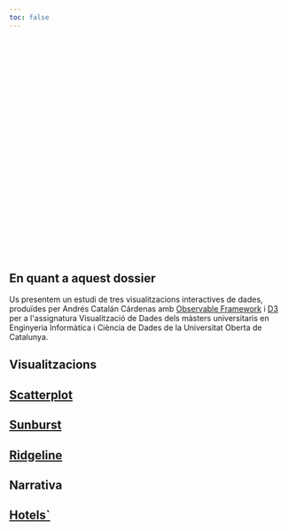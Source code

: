 ```yaml
---
toc: false
---
```


<div class="hero">
  <h1>Visualització de Dades</h1>
</div>

## En quant a aquest dossier

Us presentem un estudi de tres visualitzacions interactives de dades, produïdes per Andrés Catalán Cárdenas amb [Observable Framework](https://observablehq.com/framework/) i [D3](https://d3js.org/) per a l'assignatura Visualització de Dades dels màsters universitaris en Enginyeria Informàtica i Ciència de Dades de la Universitat Oberta de Catalunya.

## Visualitzacions

<div class="grid grid-cols-3">
  <div class="card">
    <a href="./scatterplot.html"><h2>Scatterplot</h2></a>
  </div>
  <div class="card">
    <a href="./sunburst.html"><h2>Sunburst</h2></a>
  </div>
  <div class="card">
    <a href="./ridgeline.html"><h2>Ridgeline</h2></a>
  </div>
</div>

## Narrativa

<div class="grid grid-cols-3">
  <div class="card">
    <a href="./hotels.html"><h2>Hotels` </h2></a>
  </div>
</div>

<style>

.hero {
  display: flex;
  flex-direction: column;
  align-items: center;
  font-family: var(--sans-serif);
  margin: 4rem 0 8rem;
  text-wrap: balance;
  text-align: center;
}

.hero h1 {
  margin: 1rem 0;
  padding: 1rem 0;
  max-width: none;
  font-size: 14vw;
  font-weight: 900;
  line-height: 1;
  background: linear-gradient(30deg, var(--theme-foreground-focus), currentColor);
  -webkit-background-clip: text;
  -webkit-text-fill-color: transparent;
  background-clip: text;
}

.hero h2 {
  margin: 0;
  max-width: 34em;
  font-size: 20px;
  font-style: initial;
  font-weight: 500;
  line-height: 1.5;
  color: var(--theme-foreground-muted);
}

@media (min-width: 640px) {
  .hero h1 {
    font-size: 90px;
  }
}

</style>
